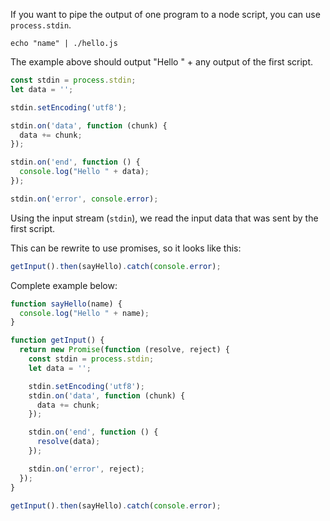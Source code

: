 If you want to pipe the output of one program to a node script, you can use `process.stdin`.

```shell
echo "name" | ./hello.js
```

The example above should output "Hello " + any output of the first script.


```js
const stdin = process.stdin;
let data = '';

stdin.setEncoding('utf8');

stdin.on('data', function (chunk) {
  data += chunk;
});

stdin.on('end', function () {
  console.log("Hello " + data);
});

stdin.on('error', console.error);
```

Using the input stream (`stdin`), we read the input data that was sent by the first script.

This can be rewrite to use promises, so it looks like this:

```js
getInput().then(sayHello).catch(console.error);
```

Complete example below:

```js
function sayHello(name) {
  console.log("Hello " + name);
}

function getInput() {
  return new Promise(function (resolve, reject) {
    const stdin = process.stdin;
    let data = '';

    stdin.setEncoding('utf8');
    stdin.on('data', function (chunk) {
      data += chunk;
    });

    stdin.on('end', function () {
      resolve(data);
    });

    stdin.on('error', reject);
  });
}

getInput().then(sayHello).catch(console.error);
```